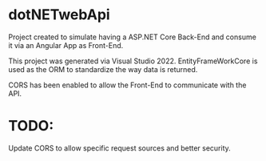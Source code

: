 ﻿# dotNETwebApi

Project created to simulate having a ASP.NET Core Back-End and consume it via an Angular App as Front-End.

This project was generated via Visual Studio 2022. EntityFrameWorkCore is used as the ORM to standardize the way data is returned.

CORS has been enabled to allow the Front-End to communicate with the API.

# TODO:

Update CORS to allow specific request sources and better security.